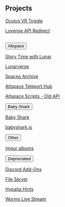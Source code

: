 <h2 id="projects">Projects</h2>
<p><a id="ovrtoggle" href="/ovrtoggle">Oculus VR Toggle</a></p>
<p><a id="lar" href='/lar'>Lovense API Redirect</a></p>
<hr style="height:1px; visibility:hidden;" />
<div class="encase">
	<button class="collapsible" id="altvr" data-parent="altvr" data-child="altvr-child">Altspace</button>
	<div id="altvr-child" class="innertext center" data-parent="altvr">
		<p><a id="stwl" href="/stwl" data-parent="altvr">Story Time with Lunar</a></p>
		<p><a id="lunarverse" href="https://account.altvr.com/worlds/954689156213113037" data-parent="altvr">Lunarverse</a></p>
		<p><a id="spacearchive" href="https://account.altvr.com/worlds/1349925732620436463" data-parent="altvr">Spaces Archive
</a></p>
		<p><a id="tphub" href="/althub" data-parent="altvr">Altspace Teleport Hub</a></p>
		<p><a id="altvr-scripts" href="/AltspaceVR" data-parent="altvr">Altspace Scripts - Old API</a></p>
	</div>
	<button class="collapsible" id="baby-shark" data-parent="baby-shark" data-child="baby-shark-child">Baby Shark</button>
	<div id="baby-shark-child" class="innertext center" data-parent="baby-shark">
		<p><a id="babyshark" href='/babyshark' data-parent="baby-shark">Baby Shark</a></p>
		<p><a id="babyshark-source" href='/babyshark/babyshark.js' data-parent="baby-shark">babyshark.js</a></p>
	</div>
	<button class="collapsible" id="other" data-parent="other" data-child="other-child">Other</button>
	<div id="other-child" class="innertext center" data-parent="other">
		<p><a id="imgur" href="https://lunartiger69.imgur.com/" target="_blank" data-parent="other">imgur albums</a></p>
	</div>
	<button class="collapsible" id="depreciated" data-parent="depreciated" data-child="depreciated-child">Depreciated</button>
	<div id="depreciated-child" class="innertext center" data-parent="depreciated">
		<p><a id="discord" href='/Discord' data-parent="depreciated">Discord Add-Ons</a></p>
		<p><a id="file-server" href='/fs-up' data-parent="depreciated">File Server</a></p>
		<p><a id="hypatia" href="/hypatia" data-parent="depreciated">Hypatia Hints</a></p>
		<p><a id="worms" href="/worms" data-parent="depreciated">Worms Live Stream</a></p>
		<!--<iframe id="wormsembed" allow="autoplay; encrypted-media" style="max-width:100%;height:320px;width:570px;border: 0px" allowfullscreen  data-parent="depreciated"></iframe>-->
	</div>
</div>
<script src="/assets/js/collapsible.js"></script>
<!--<script src="https://www.gstatic.com/firebasejs/5.1.0/firebase-app.js"></script>
<script src="https://www.gstatic.com/firebasejs/5.1.0/firebase-database.js"></script>
<script src="/assets/js/worms-embed.js"></script>-->
